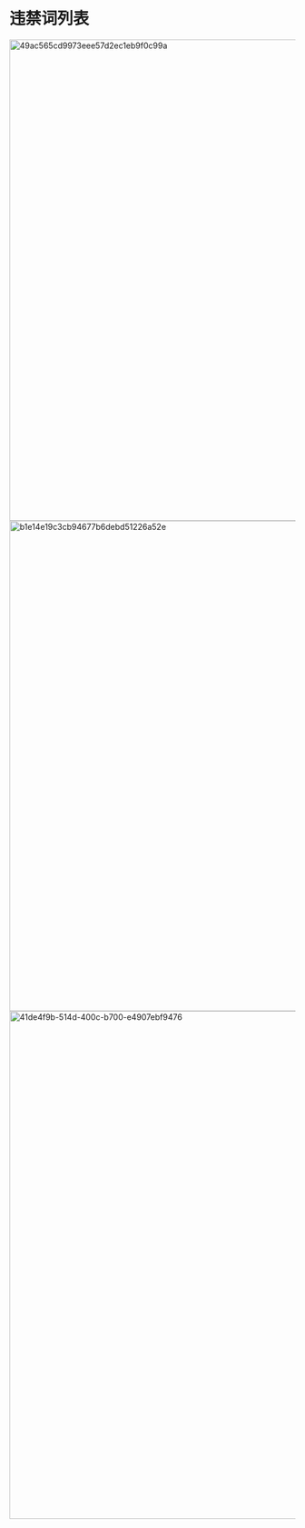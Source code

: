 # 违禁词列表

<img width="752" height="847" alt="49ac565cd9973eee57d2ec1eb9f0c99a" src="https://github.com/user-attachments/assets/60c6b953-01fd-4caf-ab00-6ee5f0e61b76" />
<img width="759" height="863" alt="b1e14e19c3cb94677b6debd51226a52e" src="https://github.com/user-attachments/assets/a49abe56-cb72-4fd5-a9de-386dff75bb06" />
<img width="765" height="894" alt="41de4f9b-514d-400c-b700-e4907ebf9476" src="https://github.com/user-attachments/assets/8071aa52-5fe3-4208-b6fb-89c9aee9051f" />
